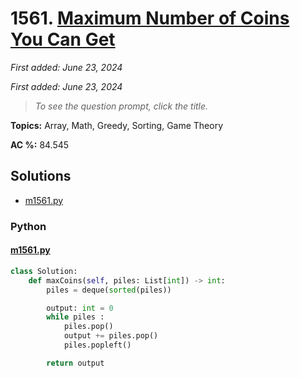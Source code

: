 # 1561. [Maximum Number of Coins You Can Get](<https://leetcode.com/problems/maximum-number-of-coins-you-can-get>)

*First added: June 23, 2024*

*First added: June 23, 2024*


> *To see the question prompt, click the title.*

**Topics:** Array, Math, Greedy, Sorting, Game Theory

**AC %:** 84.545


## Solutions

- [m1561.py](<../my-submissions/m1561.py>)
### Python
#### [m1561.py](<../my-submissions/m1561.py>)
```Python
class Solution:
    def maxCoins(self, piles: List[int]) -> int:
        piles = deque(sorted(piles))

        output: int = 0
        while piles :
            piles.pop()
            output += piles.pop()
            piles.popleft()

        return output
```

